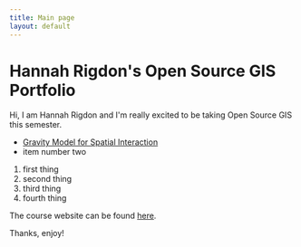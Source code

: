 ```yaml
---
title: Main page
layout: default
---
```




# Hannah Rigdon's Open Source GIS Portfolio

Hi, I am Hannah Rigdon and I'm really excited to be taking Open Source GIS this semester.

- [Gravity Model for Spatial Interaction](gravity/gravity.md)
- item number two

1. first thing
1. second thing
3. third thing
11111. fourth thing

The course website can be found [here](https://gis4dev.github.io).

Thanks, enjoy!
